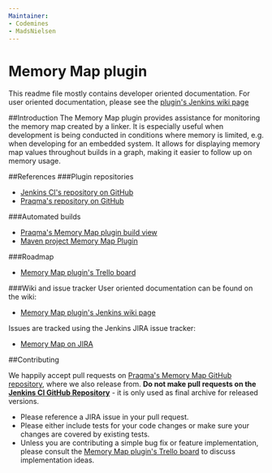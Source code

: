 ```yaml
---
Maintainer: 
- Codemines
- MadsNielsen
---
```


Memory Map plugin
=================
This readme file mostly contains developer oriented documentation. 
For user oriented documentation, please see the [plugin's Jenkins wiki page](https://wiki.jenkins-ci.org/display/JENKINS/Memory+Map+Plugin)

##Introduction
The Memory Map plugin provides assistance for monitoring the memory map created by a linker. It is especially useful when development is being conducted in conditions where memory is limited, e.g. when developing for an embedded system. 
It allows for displaying memory map values throughout builds in a graph, making it easier to follow up on memory usage.

##References
###Plugin repositories
* [Jenkins CI's repository on GitHub](https://github.com/jenkinsci/memory-map-plugin)
* [Praqma's repository on GitHub](https://github.com/Praqma/memory-map-plugin)
 
###Automated builds
* [Praqma's Memory Map plugin build view](http://code.praqma.net/ci/view/Open%20Source/view/Memory%20Map%20Plugin/)
* [Maven project Memory Map Plugin](https://jenkins.ci.cloudbees.com/job/plugins/job/memory-map-plugin/)

###Roadmap
* [Memory Map plugin's Trello board](https://trello.com/b/eOsTMooO/memory-map-plugin-for-jenkins-ci)

###Wiki and issue tracker
User oriented documentation can be found on the wiki:
* [Memory Map plugin's Jenkins wiki page](https://wiki.jenkins-ci.org/display/JENKINS/Memory+Map+Plugin)

Issues are tracked using the Jenkins JIRA issue tracker:
* [Memory Map on JIRA](https://issues.jenkins-ci.org/browse/JENKINS-29122?jql=project%20%3D%20JENKINS%20AND%20status%20in%20%28Open%2C%20%22In%20Progress%22%2C%20Reopened%29%20AND%20component%20%3D%20%27memory-map-plugin%27)

##Contributing

We happily accept pull requests on [Praqma's Memory Map GitHub repository](https://github.com/Praqma/memory-map-plugin), where we also release from. **Do not make pull requests on the [Jenkins CI GitHub Repository](https://github.com/jenkinsci/pretested-integration-plugin)** - it is only used as final archive for released versions.

* Please reference a JIRA issue in your pull request.
* Please either include tests for your code changes or make sure your changes are covered by existing tests.
* Unless you are contributing a simple bug fix or feature implementation, please consult the  [Memory Map plugin's Trello board](https://trello.com/b/eOsTMooO/memory-map-plugin-for-jenkins-ci) to discuss implementation ideas.
